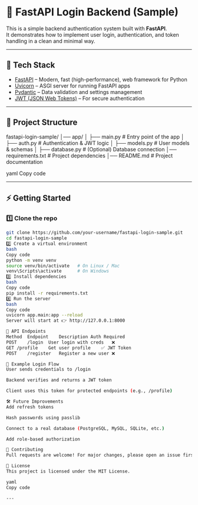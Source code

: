 # 🚀 FastAPI Login Backend (Sample)

This is a simple backend authentication system built with **FastAPI**.  
It demonstrates how to implement user login, authentication, and token handling in a clean and minimal way.  

---

## 🔧 Tech Stack
- [FastAPI](https://fastapi.tiangolo.com/) – Modern, fast (high-performance), web framework for Python  
- [Uvicorn](https://www.uvicorn.org/) – ASGI server for running FastAPI apps  
- [Pydantic](https://docs.pydantic.dev/) – Data validation and settings management  
- [JWT (JSON Web Tokens)](https://jwt.io/) – For secure authentication  

---

## 📂 Project Structure
fastapi-login-sample/
│── app/
│ ├── main.py # Entry point of the app
│ ├── auth.py # Authentication & JWT logic
│ ├── models.py # User models & schemas
│ ├── database.py # (Optional) Database connection
│── requirements.txt # Project dependencies
│── README.md # Project documentation

yaml
Copy code

---

## ⚡ Getting Started

### 1️⃣ Clone the repo
```bash
git clone https://github.com/your-username/fastapi-login-sample.git
cd fastapi-login-sample
2️⃣ Create a virtual environment
bash
Copy code
python -m venv venv
source venv/bin/activate   # On Linux / Mac
venv\Scripts\activate      # On Windows
3️⃣ Install dependencies
bash
Copy code
pip install -r requirements.txt
4️⃣ Run the server
bash
Copy code
uvicorn app.main:app --reload
Server will start at 👉 http://127.0.0.1:8000

🔑 API Endpoints
Method	Endpoint	Description	Auth Required
POST	/login	User login with creds	❌
GET	/profile	Get user profile	✅ JWT Token
POST	/register	Register a new user	❌

📖 Example Login Flow
User sends credentials to /login

Backend verifies and returns a JWT token

Client uses this token for protected endpoints (e.g., /profile)

🛠️ Future Improvements
Add refresh tokens

Hash passwords using passlib

Connect to a real database (PostgreSQL, MySQL, SQLite, etc.)

Add role-based authorization

🤝 Contributing
Pull requests are welcome! For major changes, please open an issue first to discuss what you’d like to change.

📜 License
This project is licensed under the MIT License.

yaml
Copy code

---
